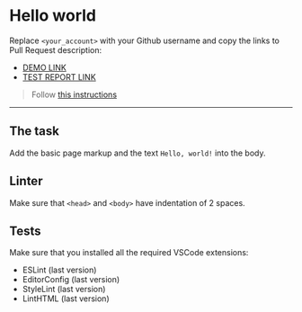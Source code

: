 # Hello world

Replace `<your_account>` with your Github username and copy the links to Pull Request description:
- [DEMO LINK](https://IRONH4MMER.github.io/layout_hello-world/)
- [TEST REPORT LINK](https://IRONH4MMER.github.io/layout_hello-world/report/html_report/)

> Follow [this instructions](https://mate-academy.github.io/layout_task-guideline/#how-to-solve-the-layout-tasks-on-github)
___

## The task

Add the basic page markup and the text `Hello, world!` into the body.

## Linter

Make sure that `<head>` and `<body>` have indentation of 2 spaces.

## Tests

Make sure that you installed all the required VSCode extensions:

- ESLint (last version)
- EditorConfig (last version)
- StyleLint (last version)
- LintHTML (last version)
